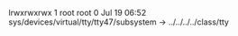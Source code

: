 lrwxrwxrwx 1 root root 0 Jul 19 06:52 sys/devices/virtual/tty/tty47/subsystem -> ../../../../class/tty
